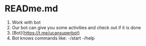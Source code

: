 # READme.md

1) Work with bot
2) Our bot can give you some activities and check out if it is done
3) [Bot]{https://t.me/ucansuperbot}
4) Bot knows commands like:
-/start
-/help
